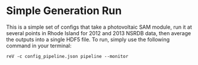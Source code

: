Simple Generation Run
===========================

This is a simple set of configs that take a photovoltaic SAM module, run it at several points in Rhode Island for 2012 and 2013 NSRDB data, then average the outputs into a single HDF5 file. To run, simply use the following command in your terminal:

```
reV -c config_pipeline.json pipeline --monitor
```
